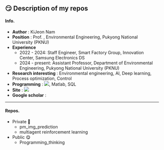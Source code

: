 😏 Description of my repos
---
#### Info.
* **Author** : KiJeon Nam
* **Position** : Prof. , Environmental Engineering, Pukyong National University (PKNU)
* **Experience**
    * 2022 - 2024: Staff Engineer, Smart Factory Group, Innovation Center, Samsung Electronics DS
    * 2024 - present: Assistant Professor, Department of Environmental Engineering, Pukyong National University (PKNU)
* **Research interesting** : Environmental engineering, AI, Deep learning, Process optimization, Control
* **Programming** : <img src="https://img.shields.io/badge/Python-3776AB?style=for-the-badge&logo=Python&logoColor=white">, Matlab, SQL
* **Site** : <img src="https://img.shields.io/badge/이름-색상코드?style=flat-square&logo=로고명&logoColor=로고색"/>
* **Google scholar** :




---
#### Repos.
* Private 🤫
  * pm_img_prediction
  * multiagent reinforcement learning
* Public 😋
  * Programming_thinking
